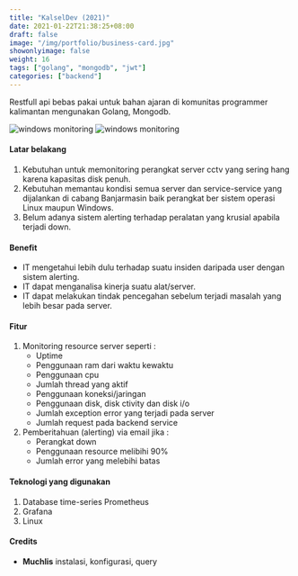 ```yaml
---
title: "KalselDev (2021)"
date: 2021-01-22T21:38:25+08:00
draft: false
image: "/img/portfolio/business-card.jpg"
showonlyimage: false
weight: 16
tags: ["golang", "mongodb", "jwt"]
categories: ["backend"]
---
```


Restfull api bebas pakai untuk bahan ajaran di komunitas programmer kalimantan mengunakan Golang, Mongodb.
<!--more-->

![windows monitoring][image1]
![windows monitoring][image2]

#### Latar belakang
1. Kebutuhan untuk memonitoring perangkat server cctv yang sering hang karena kapasitas disk penuh.
2. Kebutuhan memantau kondisi semua server dan service-service yang dijalankan di cabang Banjarmasin baik perangkat ber sistem operasi Linux maupun Windows.
3. Belum adanya sistem alerting terhadap peralatan yang krusial apabila terjadi down.

#### Benefit
* IT mengetahui lebih dulu terhadap suatu insiden daripada user dengan sistem alerting.
* IT dapat menganalisa kinerja suatu alat/server.
* IT dapat melakukan tindak pencegahan sebelum terjadi masalah yang lebih besar pada server.

#### Fitur
1. Monitoring resource server seperti :
    - Uptime
    - Penggunaan ram dari waktu kewaktu
    - Penggunaan cpu
    - Jumlah thread yang aktif
    - Penggunaan koneksi/jaringan
    - Penggunaan disk, disk ctivity dan disk i/o
    - Jumlah exception error yang terjadi pada server
    - Jumlah request pada backend service
2. Pemberitahuan (alerting) via email jika :
    - Perangkat down
    - Penggunaan resource melibihi 90%
    - Jumlah error yang melebihi batas

#### Teknologi yang digunakan
1. Database time-series Prometheus
2. Grafana
3. Linux

#### Credits
- **Muchlis** instalasi, konfigurasi, query

[image1]: /img/portfolio/monitoring_win1.webp
[image2]: /img/portfolio/monitoring_win2.webp